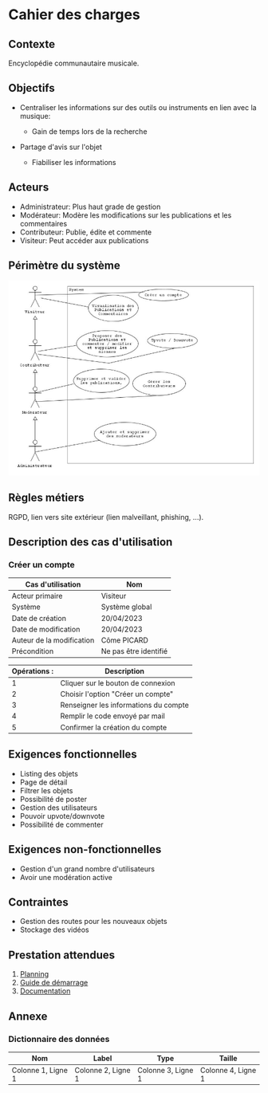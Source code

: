 # Cahier des charges

## Contexte
Encyclopédie communautaire musicale.

## Objectifs
- Centraliser les informations sur des outils ou instruments en lien avec la musique:
  - Gain de temps lors de la recherche


- Partage d'avis sur l'objet
  - Fiabiliser les informations

## Acteurs
- Administrateur: Plus haut grade de gestion
- Modérateur: Modère les modifications sur les publications et les commentaires
- Contributeur: Publie, édite et commente 
- Visiteur: Peut accéder aux publications

## Périmètre du système
![Use Case MusiVerse](../assets/useCaseMusicVerse.jpg)

## Règles métiers
RGPD, lien vers site extérieur (lien malveillant, phishing, ...).

## Description des cas d'utilisation

### Créer un compte
| Cas d'utilisation         | Nom                   |
|---------------------------|-----------------------|
| Acteur primaire           | Visiteur              |
| Système                   | Système global        |
| Date de création          | 20/04/2023            |
| Date de modification      | 20/04/2023            |
| Auteur de la modification | Côme PICARD           |
| Précondition              | Ne pas être identifié |

| Opérations : | Description                           |
|--------------|---------------------------------------|
| 1            | Cliquer sur le bouton de connexion    |
| 2            | Choisir l'option "Créer un compte"    |
| 3            | Renseigner les informations du compte |
| 4            | Remplir le code envoyé par mail       |
| 5            | Confirmer la création du compte       |




## Exigences fonctionnelles
- Listing des objets
- Page de détail
- Filtrer les objets
- Possibilité de poster
- Gestion des utilisateurs
- Pouvoir upvote/downvote
- Possibilité de commenter

## Exigences non-fonctionnelles
- Gestion d'un grand nombre d'utilisateurs
- Avoir une modération active

## Contraintes
- Gestion des routes pour les nouveaux objets
- Stockage des vidéos

## Prestation attendues
1. [Planning]()
2. [Guide de démarrage]()
3. [Documentation]()
## Annexe

### Dictionnaire des données

| Nom                | Label              | Type               | Taille             |
|--------------------|--------------------|--------------------|--------------------|
| Colonne 1, Ligne 1 | Colonne 2, Ligne 1 | Colonne 3, Ligne 1 | Colonne 4, Ligne 1 |